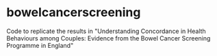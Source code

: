 # bowelcancerscreening
Code to replicate the results in "Understanding Concordance in Health Behaviours among Couples: Evidence from the Bowel Cancer Screening Programme in England"
